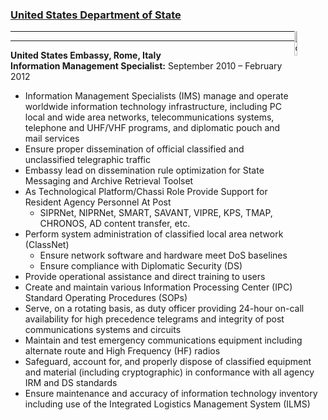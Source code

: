 ### [United States Department of State](https://state.gov)

<img src="images/dos_logo.png" alt="dos_logo" style="width:10%; float: right;">

---

---

**United States Embassy, Rome, Italy**\
**Information Management Specialist:** September 2010 – February 2012

- Information Management Specialists (IMS) manage and operate worldwide information technology infrastructure, including PC local and wide area networks, telecommunications systems, telephone and UHF/VHF programs, and diplomatic pouch and mail services
- Ensure proper dissemination of official classified and unclassified telegraphic traffic
- Embassy lead on dissemination rule optimization for State Messaging and Archive Retrieval Toolset
- As Technological Platform/Chassi Role Provide Support for Resident Agency Personnel At Post
  - SIPRNet, NIPRNet, SMART, SAVANT, VIPRE, KPS, TMAP, CHRONOS, AD content transfer, etc.
- Perform system administration of classified local area network (ClassNet)
  - Ensure network software and hardware meet DoS baselines
  - Ensure compliance with Diplomatic Security (DS)
- Provide operational assistance and direct training to users
- Create and maintain various Information Processing Center (IPC) Standard Operating Procedures (SOPs)
- Serve, on a rotating basis, as duty officer providing 24-hour on-call availability for high precedence telegrams and integrity of post communications systems and circuits
- Maintain and test emergency communications equipment including alternate route and High Frequency (HF) radios
- Safeguard, account for, and properly dispose of classified equipment and material (including cryptographic) in conformance with all agency IRM and DS standards
- Ensure maintenance and accuracy of information technology inventory including use of the Integrated Logistics Management System (ILMS)
